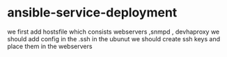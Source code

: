 # ansible-service-deployment
we first add hostsfile which consists webservers ,snmpd , devhaproxy 
we should add config in the .ssh in the ubunut 
we should create ssh keys and place them in the webservers 
